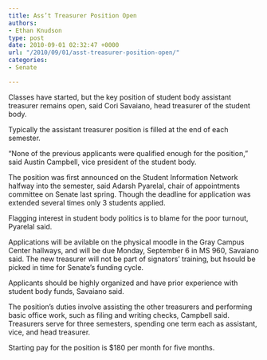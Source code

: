 ```yaml
---
title: Ass’t Treasurer Position Open
authors:
- Ethan Knudson
type: post
date: 2010-09-01 02:32:47 +0000
url: "/2010/09/01/asst-treasurer-position-open/"
categories:
- Senate

---
```

Classes have started, but the key position of student body assistant treasurer remains open, said Cori Savaiano, head treasurer of the student body.

Typically the assistant treasurer position is filled at the end of each semester.

&#8220;None of the previous applicants were qualified enough for the position,&#8221; said Austin Campbell, vice president of the student body.

The position was first announced on the Student Information Network halfway into the semester, said Adarsh Pyarelal, chair of appointments committee on Senate last spring. Though the deadline for application was extended several times only 3 students applied.

Flagging interest in student body politics is to blame for the poor turnout, Pyarelal said.

Applications will be avilable on the physical moodle in the Gray Campus Center hallways, and will be due Monday, September 6 in MS 960, Savaiano said. The new treasurer will not be part of signators&#8217; training, but hsould be picked in time for Senate&#8217;s funding cycle.

Applicants should be highly organized and have prior experience with student body funds, Savaiano said.

The position&#8217;s duties involve assisting the other treasurers and performing basic office work, such as filing and writing checks, Campbell said. Treasurers serve for three semesters, spending one term each as assistant, vice, and head treasurer.

Starting pay for the position is $180 per month for five months.